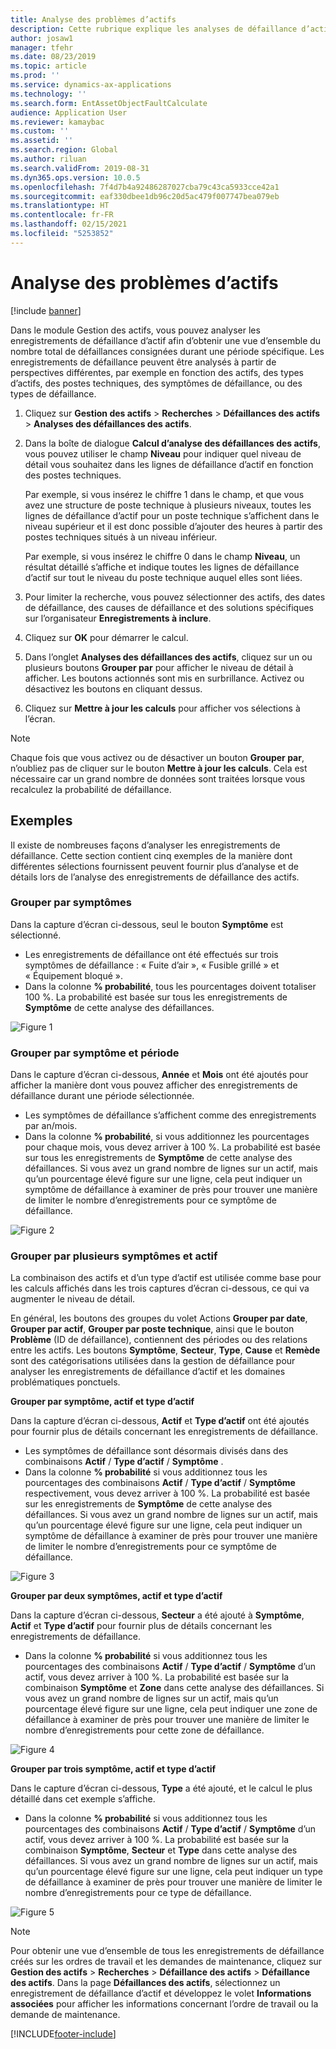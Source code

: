 ```yaml
---
title: Analyse des problèmes d’actifs
description: Cette rubrique explique les analyses de défaillance d’actif dans le module Gestion des actifs.
author: josaw1
manager: tfehr
ms.date: 08/23/2019
ms.topic: article
ms.prod: ''
ms.service: dynamics-ax-applications
ms.technology: ''
ms.search.form: EntAssetObjectFaultCalculate
audience: Application User
ms.reviewer: kamaybac
ms.custom: ''
ms.assetid: ''
ms.search.region: Global
ms.author: riluan
ms.search.validFrom: 2019-08-31
ms.dyn365.ops.version: 10.0.5
ms.openlocfilehash: 7f4d7b4a92486287027cba79c43ca5933cce42a1
ms.sourcegitcommit: eaf330dbee1db96c20d5ac479f007747bea079eb
ms.translationtype: HT
ms.contentlocale: fr-FR
ms.lasthandoff: 02/15/2021
ms.locfileid: "5253852"
---
```

# <a name="asset-fault-analysis"></a>Analyse des problèmes d’actifs

[!include [banner](../../includes/banner.md)]

 

Dans le module Gestion des actifs, vous pouvez analyser les enregistrements de défaillance d’actif afin d’obtenir une vue d’ensemble du nombre total de défaillances consignées durant une période spécifique. Les enregistrements de défaillance peuvent être analysés à partir de perspectives différentes, par exemple en fonction des actifs, des types d’actifs, des postes techniques, des symptômes de défaillance, ou des types de défaillance.

1. Cliquez sur **Gestion des actifs** > **Recherches** > **Défaillances des actifs** > **Analyses des défaillances des actifs**.

2. Dans la boîte de dialogue **Calcul d’analyse des défaillances des actifs**, vous pouvez utiliser le champ **Niveau** pour indiquer quel niveau de détail vous souhaitez dans les lignes de défaillance d’actif en fonction des postes techniques. 

    Par exemple, si vous insérez le chiffre 1 dans le champ, et que vous avez une structure de poste technique à plusieurs niveaux, toutes les lignes de défaillance d’actif pour un poste technique s’affichent dans le niveau supérieur et il est donc possible d’ajouter des heures à partir des postes techniques situés à un niveau inférieur. 
        
    Par exemple, si vous insérez le chiffre 0 dans le champ **Niveau**, un résultat détaillé s’affiche et indique toutes les lignes de défaillance d’actif sur tout le niveau du poste technique auquel elles sont liées.

3. Pour limiter la recherche, vous pouvez sélectionner des actifs, des dates de défaillance, des causes de défaillance et des solutions spécifiques sur l’organisateur **Enregistrements à inclure**.

4. Cliquez sur **OK** pour démarrer le calcul.

5. Dans l’onglet **Analyses des défaillances des actifs**, cliquez sur un ou plusieurs boutons **Grouper par** pour afficher le niveau de détail à afficher. Les boutons actionnés sont mis en surbrillance. Activez ou désactivez les boutons en cliquant dessus.

6. Cliquez sur **Mettre à jour les calculs** pour afficher vos sélections à l’écran. 

>[!NOTE]
>Chaque fois que vous activez ou de désactiver un bouton **Grouper par**, n’oubliez pas de cliquer sur le bouton **Mettre à jour les calculs**. Cela est nécessaire car un grand nombre de données sont traitées lorsque vous recalculez la probabilité de défaillance.

## <a name="examples"></a>Exemples

Il existe de nombreuses façons d’analyser les enregistrements de défaillance. Cette section contient cinq exemples de la manière dont différentes sélections fournissent peuvent fournir plus d’analyse et de détails lors de l’analyse des enregistrements de défaillance des actifs.

### <a name="group-by-symptoms"></a>Grouper par symptômes

Dans la capture d’écran ci-dessous, seul le bouton **Symptôme** est sélectionné.

- Les enregistrements de défaillance ont été effectués sur trois symptômes de défaillance : « Fuite d’air », « Fusible grillé » et « Équipement bloqué ».  
- Dans la colonne **% probabilité**, tous les pourcentages doivent totaliser 100 %. La probabilité est basée sur tous les enregistrements de **Symptôme** de cette analyse des défaillances.

![Figure 1](media/06-controlling-and-reporting.png)

### <a name="group-by-symptoms-and-time-period"></a>Grouper par symptôme et période

Dans le capture d’écran ci-dessous, **Année** et **Mois** ont été ajoutés pour afficher la manière dont vous pouvez afficher des enregistrements de défaillance durant une période sélectionnée.

- Les symptômes de défaillance s’affichent comme des enregistrements par an/mois.  
- Dans la colonne **% probabilité**, si vous additionnez les pourcentages pour chaque mois, vous devez arriver à 100 %. La probabilité est basée sur tous les enregistrements de **Symptôme** de cette analyse des défaillances. Si vous avez un grand nombre de lignes sur un actif, mais qu’un pourcentage élevé figure sur une ligne, cela peut indiquer un symptôme de défaillance à examiner de près pour trouver une manière de limiter le nombre d’enregistrements pour ce symptôme de défaillance.

![Figure 2](media/07-controlling-and-reporting.png)

### <a name="group-by-multiple-symptoms-and-assets"></a>Grouper par plusieurs symptômes et actif

La combinaison des actifs et d’un type d’actif est utilisée comme base pour les calculs affichés dans les trois captures d’écran ci-dessous, ce qui va augmenter le niveau de détail.  

En général, les boutons des groupes du volet Actions **Grouper par date**, **Grouper par actif**, **Grouper par poste technique**, ainsi que le bouton **Problème** (ID de défaillance), contiennent des périodes ou des relations entre les actifs. Les boutons **Symptôme**, **Secteur**, **Type**, **Cause** et **Remède** sont des catégorisations utilisées dans la gestion de défaillance pour analyser les enregistrements de défaillance d’actif et les domaines problématiques ponctuels.  

**Grouper par symptôme, actif et type d’actif**

Dans la capture d’écran ci-dessous, **Actif** et **Type d’actif** ont été ajoutés pour fournir plus de détails concernant les enregistrements de défaillance.

- Les symptômes de défaillance sont désormais divisés dans des combinaisons **Actif** / **Type d’actif** / **Symptôme** .  
- Dans la colonne **% probabilité** si vous additionnez tous les pourcentages des combinaisons **Actif** / **Type d’actif** / **Symptôme** respectivement, vous devez arriver à 100 %. La probabilité est basée sur les enregistrements de **Symptôme** de cette analyse des défaillances. Si vous avez un grand nombre de lignes sur un actif, mais qu’un pourcentage élevé figure sur une ligne, cela peut indiquer un symptôme de défaillance à examiner de près pour trouver une manière de limiter le nombre d’enregistrements pour ce symptôme de défaillance.

![Figure 3](media/08-controlling-and-reporting.png)

**Grouper par deux symptômes, actif et type d’actif**

Dans la capture d’écran ci-dessous, **Secteur** a été ajouté à **Symptôme**, **Actif** et **Type d’actif** pour fournir plus de détails concernant les enregistrements de défaillance.

- Dans la colonne **% probabilité** si vous additionnez tous les pourcentages des combinaisons **Actif** / **Type d’actif** / **Symptôme** d’un actif, vous devez arriver à 100 %. La probabilité est basée sur la combinaison **Symptôme** et **Zone** dans cette analyse des défaillances. Si vous avez un grand nombre de lignes sur un actif, mais qu’un pourcentage élevé figure sur une ligne, cela peut indiquer une zone de défaillance à examiner de près pour trouver une manière de limiter le nombre d’enregistrements pour cette zone de défaillance.  

![Figure 4](media/09-controlling-and-reporting.png)

**Grouper par trois symptôme, actif et type d’actif**

Dans le capture d’écran ci-dessous, **Type** a été ajouté, et le calcul le plus détaillé dans cet exemple s’affiche.
 
- Dans la colonne **% probabilité** si vous additionnez tous les pourcentages des combinaisons **Actif** / **Type d’actif** / **Symptôme** d’un actif, vous devez arriver à 100 %. La probabilité est basée sur la combinaison **Symptôme**, **Secteur** et **Type** dans cette analyse des défaillances. Si vous avez un grand nombre de lignes sur un actif, mais qu’un pourcentage élevé figure sur une ligne, cela peut indiquer un type de défaillance à examiner de près pour trouver une manière de limiter le nombre d’enregistrements pour ce type de défaillance.

![Figure 5](media/10-controlling-and-reporting.png)


>[!NOTE]
>Pour obtenir une vue d’ensemble de tous les enregistrements de défaillance créés sur les ordres de travail et les demandes de maintenance, cliquez sur **Gestion des actifs** > **Recherches** > **Défaillance des actifs** > **Défaillance des actifs**. Dans la page **Défaillances des actifs**, sélectionnez un enregistrement de défaillance d’actif et développez le volet **Informations associées** pour afficher les informations concernant l’ordre de travail ou la demande de maintenance.



[!INCLUDE[footer-include](../../../includes/footer-banner.md)]